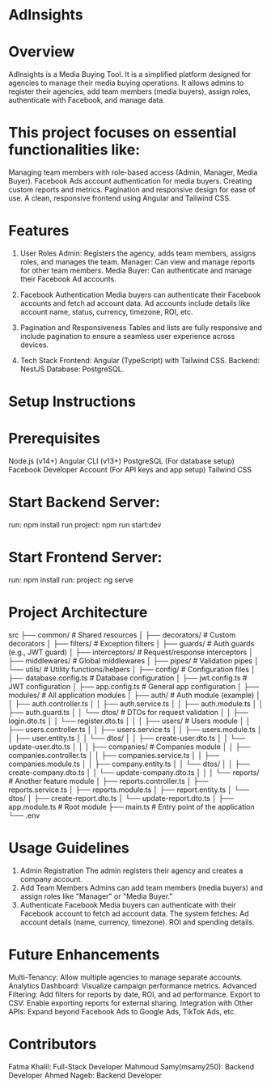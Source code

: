 # AdInsights

# Overview
AdInsights is a Media Buying Tool. It is a simplified platform designed for agencies to manage their media buying operations. It allows admins to register their agencies, add team members (media buyers), assign roles, authenticate with Facebook, and manage data.

# This project focuses on essential functionalities like:

Managing team members with role-based access (Admin, Manager, Media Buyer).
Facebook Ads account authentication for media buyers.
Creating custom reports and metrics.
Pagination and responsive design for ease of use.
A clean, responsive frontend using Angular and Tailwind CSS.


# Features
1. User Roles
Admin: Registers the agency, adds team members, assigns roles, and manages the team.
Manager: Can view and manage reports for other team members.
Media Buyer: Can authenticate and manage their Facebook Ad accounts.

2. Facebook Authentication
Media buyers can authenticate their Facebook accounts and fetch ad account data.
Ad accounts include details like account name, status, currency, timezone, ROI, etc.
3. Pagination and Responsiveness
Tables and lists are fully responsive and include pagination to ensure a seamless user experience across devices.
4. Tech Stack
Frontend: Angular (TypeScript) with Tailwind CSS.
Backend: NestJS
Database: PostgreSQL.


# Setup Instructions
# Prerequisites
Node.js (v14+)
Angular CLI (v13+)
PostgreSQL (For database setup)
Facebook Developer Account (For API keys and app setup)
Tailwind CSS


# Start Backend Server:
run: npm install
run project: npm run start:dev 

 
# Start Frontend Server:
run: npm install
run: project: ng serve



# Project Architecture

src
├── common/                # Shared resources
│   ├── decorators/        # Custom decorators
│   ├── filters/           # Exception filters
│   ├── guards/            # Auth guards (e.g., JWT guard)
│   ├── interceptors/      # Request/response interceptors
│   ├── middlewares/       # Global middlewares
│   ├── pipes/             # Validation pipes
│   └── utils/             # Utility functions/helpers
│
├── config/                # Configuration files
│   ├── database.config.ts # Database configuration
│   ├── jwt.config.ts      # JWT configuration
│   ├── app.config.ts      # General app configuration
│
├── modules/               # All application modules
│   ├── auth/              # Auth module (example)
│   │   ├── auth.controller.ts
│   │   ├── auth.service.ts
│   │   ├── auth.module.ts
│   │   ├── auth.guard.ts
│   │   └── dtos/          # DTOs for request validation
│   │       ├── login.dto.ts
│   │       └── register.dto.ts
│   │
│   ├── users/             # Users module
│   │   ├── users.controller.ts
│   │   ├── users.service.ts
│   │   ├── users.module.ts
│   │   ├── user.entity.ts
│   │   └── dtos/
│   │       ├── create-user.dto.ts
│   │       └── update-user.dto.ts
│   │
│   ├── companies/         # Companies module
│   │   ├── companies.controller.ts
│   │   ├── companies.service.ts
│   │   ├── companies.module.ts
│   │   ├── company.entity.ts
│   │   └── dtos/
│   │       ├── create-company.dto.ts
│   │       └── update-company.dto.ts
│   │
│   └── reports/           # Another feature module
│       ├── reports.controller.ts
│       ├── reports.service.ts
│       ├── reports.module.ts
│       ├── report.entity.ts
│       └── dtos/
│           ├── create-report.dto.ts
│           └── update-report.dto.ts
│
├── app.module.ts          # Root module
├── main.ts                # Entry point of the application
└── .env                   



# Usage Guidelines
1. Admin Registration
The admin registers their agency and creates a company account.
2. Add Team Members
Admins can add team members (media buyers) and assign roles like "Manager" or "Media Buyer."
3. Authenticate Facebook
Media buyers can authenticate with their Facebook account to fetch ad account data.
The system fetches:
Ad account details (name, currency, timezone).
ROI and spending details.


# Future Enhancements
Multi-Tenancy: Allow multiple agencies to manage separate accounts.
Analytics Dashboard: Visualize campaign performance metrics.
Advanced Filtering: Add filters for reports by date, ROI, and ad performance.
Export to CSV: Enable exporting reports for external sharing.
Integration with Other APIs: Expand beyond Facebook Ads to Google Ads, TikTok Ads, etc.



# Contributors
Fatma Khalil: Full-Stack Developer
Mahmoud Samy(msamy250): Backend Developer
Ahmed Nageb: Backend Developer